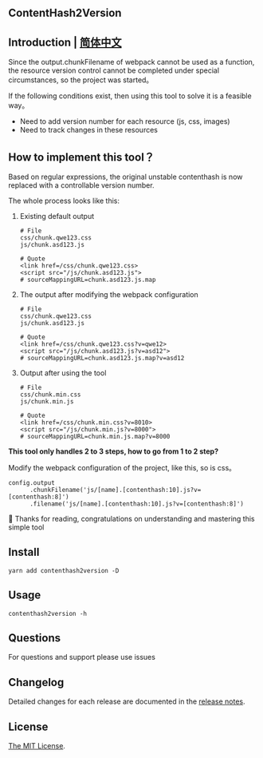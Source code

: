 ContentHash2Version
-

## Introduction | [简体中文](/README_CN.md)

Since the output.chunkFilename of webpack cannot be used as a function, the resource version control cannot be completed under special circumstances, so the project was started。

If the following conditions exist, then using this tool to solve it is a feasible way。

* Need to add version number for each resource (js, css, images)
* Need to track changes in these resources

## How to implement this tool？

Based on regular expressions, the original unstable contenthash is now replaced with a controllable version number.

The whole process looks like this:

1.  Existing default output

    ```
    # File
    css/chunk.qwe123.css
    js/chunk.asd123.js
    
    # Quote
    <link href=/css/chunk.qwe123.css>
    <script src="/js/chunk.asd123.js">
    # sourceMappingURL=chunk.asd123.js.map
    ```

2.  The output after modifying the webpack configuration
    ```
    # File
    css/chunk.qwe123.css
    js/chunk.asd123.js
    
    # Quote
    <link href=/css/chunk.qwe123.css?v=qwe12>
    <script src="/js/chunk.asd123.js?v=asd12">
    # sourceMappingURL=chunk.asd123.js.map?v=asd12
    ```

3.  Output after using the tool
    ```
    # File
    css/chunk.min.css
    js/chunk.min.js
    
    # Quote
    <link href=/css/chunk.min.css?v=8010>
    <script src="/js/chunk.min.js?v=8000">
    # sourceMappingURL=chunk.min.js.map?v=8000
    ```

**This tool only handles 2 to 3 steps, how to go from 1 to 2 step?**

Modify the webpack configuration of the project, like this, so is css。
```
config.output
      .chunkFilename('js/[name].[contenthash:10].js?v=[contenthash:8]')
      .filename('js/[name].[contenthash:10].js?v=[contenthash:8]')
```

🎉 Thanks for reading, congratulations on understanding and mastering this simple tool

## Install

``
yarn add contenthash2version -D
``

## Usage

```
contenthash2version -h
```

## Questions

For questions and support please use issues

## Changelog

Detailed changes for each release are documented in the [release notes](/CHANGELOG.md).

## License

[The MIT License](https://raw.githubusercontent.com/stylelint/stylelint/master/LICENSE).

